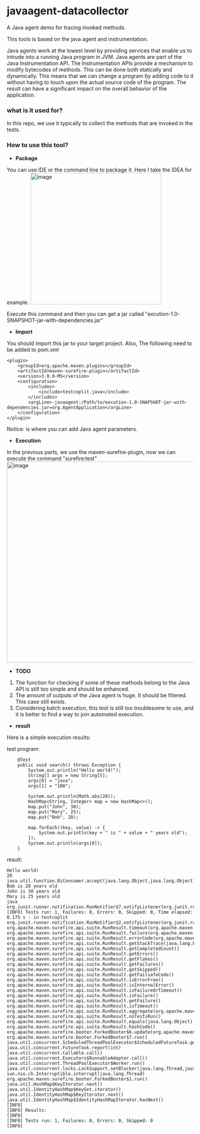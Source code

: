 # javaagent-datacollector
A Java agent demo for tracing invoked methods.

This tools is based on the java agent and instrumentation.

Java agents work at the lowest level by providing services that enable us to intrude into a running Java program in JVM. 
Java agents are part of the Java Instrumentation API. 
The Instrumentation APIs provide a mechanism to modify bytecodes of methods. 
This can be done both statically and dynamically. 
This means that we can change a program by adding code to it without having to touch upon the actual source code of the program. 
The result can have a significant impact on the overall behavior of the application.

### what is it used for?

In this repo, we use it typically to collect the methods that are invoked in the tests. 

### How to use this tool?

- **Package**

You can use IDE or the command line to package it. Here I take the IDEA for example.
<img width="353" alt="image" src="https://github.com/alexli-77/javaagent-datacollector/assets/13618018/0b0c8669-86ca-4eca-a0e8-9bcf8b5b9df0">

Execute this command and then you can get a jar called "excution-1.0-SNAPSHOT-jar-with-dependencies.jar"

- **Import**

You should import this jar to your target project. Also, The following need to be added to pom.xml

```
<plugin>
    <groupId>org.apache.maven.plugins</groupId>
    <artifactId>maven-surefire-plugin</artifactId>
    <version>3.0.0-M5</version>
    <configuration>
        <includes>
            <include>testcoplit.java</include>
        </includes>
        <argLine>-javaagent:/Path/to/excution-1.0-SNAPSHOT-jar-with-dependencies.jar=org.AgentApplication</argLine>
    </configuration>
</plugin>
```
Notice: <argLine><argLine> is where you can add Java agent parameters.

- **Execution**

In the previous parts, we use the maven-surefire-plugin, now we can execute the command "surefire:test"
<img width="540" alt="image" src="https://github.com/alexli-77/javaagent-datacollector/assets/13618018/847bfc65-8d2d-4827-aab8-522b07628791">

- **TODO**

1. The function for checking if some of these methods belong to the Java API is still too simple and should be enhanced.
2. The amount of outputs of the Java agent is huge. It should be filtered. This case still exists.
3. Considering batch execution, this tool is still too troublesome to use, and it is better to find a way to join automated execution.

- **result**

Here is a simple execution results:

test program:

```
    @Test
    public void search() throws Exception {
        System.out.println("Hello world!");
        String[] args = new String[5];
        args[0] = "java";
        args[1] = "100";

        System.out.println(Math.abs(20));
        HashMap<String, Integer> map = new HashMap<>();
        map.put("John", 30);
        map.put("Mary", 25);
        map.put("Bob", 20);

        map.forEach((key, value) -> {
            System.out.println(key + " is " + value + " years old");
        });
        System.out.println(args[0]);
    }
```

result:
```
Hello world!
20
java.util.function.BiConsumer.accept(java.lang.Object,java.lang.Object)
Bob is 20 years old
John is 30 years old
Mary is 25 years old
java
org.junit.runner.notification.RunNotifier$7.notifyListener(org.junit.runner.notification.RunListener)
[INFO] Tests run: 1, Failures: 0, Errors: 0, Skipped: 0, Time elapsed: 0.175 s - in testcoplit
org.junit.runner.notification.RunNotifier$2.notifyListener(org.junit.runner.notification.RunListener)
org.apache.maven.surefire.api.suite.RunResult.timeout(org.apache.maven.surefire.api.suite.RunResult)
org.apache.maven.surefire.api.suite.RunResult.failure(org.apache.maven.surefire.api.suite.RunResult,java.lang.Exception)
org.apache.maven.surefire.api.suite.RunResult.errorCode(org.apache.maven.surefire.api.suite.RunResult,java.lang.String,boolean)
org.apache.maven.surefire.api.suite.RunResult.getStackTrace(java.lang.Exception)
org.apache.maven.surefire.api.suite.RunResult.getCompletedCount()
org.apache.maven.surefire.api.suite.RunResult.getErrors()
org.apache.maven.surefire.api.suite.RunResult.getFlakes()
org.apache.maven.surefire.api.suite.RunResult.getFailures()
org.apache.maven.surefire.api.suite.RunResult.getSkipped()
org.apache.maven.surefire.api.suite.RunResult.getFailsafeCode()
org.apache.maven.surefire.api.suite.RunResult.isErrorFree()
org.apache.maven.surefire.api.suite.RunResult.isInternalError()
org.apache.maven.surefire.api.suite.RunResult.isFailureOrTimeout()
org.apache.maven.surefire.api.suite.RunResult.isFailure()
org.apache.maven.surefire.api.suite.RunResult.getFailure()
org.apache.maven.surefire.api.suite.RunResult.isTimeout()
org.apache.maven.surefire.api.suite.RunResult.aggregate(org.apache.maven.surefire.api.suite.RunResult)
org.apache.maven.surefire.api.suite.RunResult.noTestsRun()
org.apache.maven.surefire.api.suite.RunResult.equals(java.lang.Object)
org.apache.maven.surefire.api.suite.RunResult.hashCode()
org.apache.maven.surefire.booter.ForkedBooter$6.update(org.apache.maven.surefire.api.booter.Command)
org.apache.maven.surefire.booter.ForkedBooter$7.run()
java.util.concurrent.ScheduledThreadPoolExecutor$ScheduledFutureTask.getDelay(java.util.concurrent.TimeUnit)
java.util.concurrent.FutureTask.report(int)
java.util.concurrent.Callable.call()
java.util.concurrent.Executors$RunnableAdapter.call()
java.util.concurrent.ThreadPoolExecutor$Worker.run()
java.util.concurrent.locks.LockSupport.setBlocker(java.lang.Thread,java.lang.Object)
sun.nio.ch.Interruptible.interrupt(java.lang.Thread)
org.apache.maven.surefire.booter.ForkedBooter$1.run()
java.util.HashMap$KeyIterator.next()
java.util.IdentityHashMap$KeySet.iterator()
java.util.IdentityHashMap$KeyIterator.next()
java.util.IdentityHashMap$IdentityHashMapIterator.hasNext()
[INFO] 
[INFO] Results:
[INFO] 
[INFO] Tests run: 1, Failures: 0, Errors: 0, Skipped: 0
[INFO] 
```
